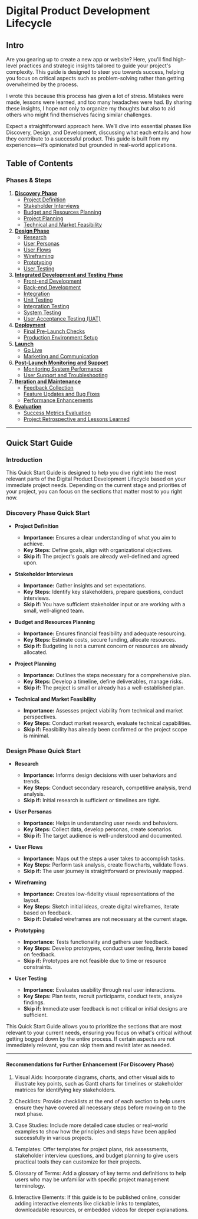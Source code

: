 # Digital Product Development Lifecycle

## Intro

Are you gearing up to create a new app or website? Here, you'll find high-level practices and strategic insights tailored to guide your project's complexity. This guide is designed to steer you towards success, helping you focus on critical aspects such as problem-solving rather than getting overwhelmed by the process.

I wrote this because this process has given a lot of stress. Mistakes were made, lessons were learned, and too many headaches were had. By sharing these insights, I hope not only to organize my thoughts but also to aid others who might find themselves facing similar challenges.

Expect a straightforward approach here. We’ll dive into essential phases like Discovery, Design, and Development, discussing what each entails and how they contribute to a successful product. This guide is built from my experiences—it’s opinionated but grounded in real-world applications.

## Table of Contents

### Phases & Steps
1. **[Discovery Phase](./01-Discovery-Phase.md)**
   - [Project Definition](./01-Discovery-Phase.md#project-definition)
   - [Stakeholder Interviews](./01-Discovery-Phase.md#stakeholder-interviews)
   - [Budget and Resources Planning](./01-Discovery-Phase.md#budget-and-resources-planning)
   - [Project Planning](./01-Discovery-Phase.md#project-planning)
   - [Technical and Market Feasibility](./01-Discovery-Phase.md#technical-and-market-feasibility)
2. **[Design Phase](./02-Design-Phase.md)**
   - [Research](./02-Design-Phase.md#research)
   - [User Personas](./02-Design-Phase.md#user-personas)
   - [User Flows](./02-Design-Phase.md#user-flows)
   - [Wireframing](./02-Design-Phase.md#wireframing)
   - [Prototyping](./02-Design-Phase.md#prototyping)
   - [User Testing](./02-Design-Phase.md#user-testing)
3. **[Integrated Development and Testing Phase](./03-Integrated-Development-and-Testing-Phase.md)**
   - [Front-end Development](./03-Integrated-Development-and-Testing-Phase.md#front-end-development)
   - [Back-end Development](./03-Integrated-Development-and-Testing-Phase.md#back-end-development)
   - [Integration](./03-Integrated-Development-and-Testing-Phase.md#integration)
   - [Unit Testing](./03-Integrated-Development-and-Testing-Phase.md#unit-testing)
   - [Integration Testing](./03-Integrated-Development-and-Testing-Phase.md#integration-testing)
   - [System Testing](./03-Integrated-Development-and-Testing-Phase.md#system-testing)
   - [User Acceptance Testing (UAT)](./03-Integrated-Development-and-Testing-Phase.md#user-acceptance-testing-uat)
4. **[Deployment](./04-Deployment.md)**
   - [Final Pre-Launch Checks](./04-Deployment.md#final-pre-launch-checks)
   - [Production Environment Setup](./04-Deployment.md#production-environment-setup)
5. **[Launch](./05-Launch.md)**
   - [Go Live](./05-Launch.md#go-live)
   - [Marketing and Communication](./05-Launch.md#marketing-and-communication)
6. **[Post-Launch Monitoring and Support](./06-Post-Launch-Monitoring-and-Support.md)**
   - [Monitoring System Performance](./06-Post-Launch-Monitoring-and-Support.md#monitoring-system-performance)
   - [User Support and Troubleshooting](./06-Post-Launch-Monitoring-and-Support.md#user-support-and-troubleshooting)
7. **[Iteration and Maintenance](./07-Iteration-and-Maintenance.md)**
   - [Feedback Collection](./07-Iteration-and-Maintenance.md#feedback-collection)
   - [Feature Updates and Bug Fixes](./07-Iteration-and-Maintenance.md#feature-updates-and-bug-fixes)
   - [Performance Enhancements](./07-Iteration-and-Maintenance.md#performance-enhancements)
8. **[Evaluation](./08-Evaluation.md)**
   - [Success Metrics Evaluation](./08-Evaluation.md#success-metrics-evaluation)
   - [Project Retrospective and Lessons Learned](./08-Evaluation.md#project-retrospective-and-lessons-learned)

[^1]:**Vertical Slicing**: A development approach where features are divided into smaller, manageable pieces that include all application layers—from user interface to database. This method facilitates Agile practices by allowing for iterative development and testing of complete features, ensuring efficient progress, faster feedback, and high-quality outputs.

---

## Quick Start Guide

### Introduction

This Quick Start Guide is designed to help you dive right into the most relevant parts of the Digital Product Development Lifecycle based on your immediate project needs. Depending on the current stage and priorities of your project, you can focus on the sections that matter most to you right now.

### Discovery Phase Quick Start

- **Project Definition**
  - **Importance:** Ensures a clear understanding of what you aim to achieve.
  - **Key Steps:** Define goals, align with organizational objectives.
  - **Skip if:** The project's goals are already well-defined and agreed upon.

- **Stakeholder Interviews**
  - **Importance:** Gather insights and set expectations.
  - **Key Steps:** Identify key stakeholders, prepare questions, conduct interviews.
  - **Skip if:** You have sufficient stakeholder input or are working with a small, well-aligned team.

- **Budget and Resources Planning**
  - **Importance:** Ensures financial feasibility and adequate resourcing.
  - **Key Steps:** Estimate costs, secure funding, allocate resources.
  - **Skip if:** Budgeting is not a current concern or resources are already allocated.

- **Project Planning**
  - **Importance:** Outlines the steps necessary for a comprehensive plan.
  - **Key Steps:** Develop a timeline, define deliverables, manage risks.
  - **Skip if:** The project is small or already has a well-established plan.

- **Technical and Market Feasibility**
  - **Importance:** Assesses project viability from technical and market perspectives.
  - **Key Steps:** Conduct market research, evaluate technical capabilities.
  - **Skip if:** Feasibility has already been confirmed or the project scope is minimal.

### Design Phase Quick Start

- **Research**
  - **Importance:** Informs design decisions with user behaviors and trends.
  - **Key Steps:** Conduct secondary research, competitive analysis, trend analysis.
  - **Skip if:** Initial research is sufficient or timelines are tight.

- **User Personas**
  - **Importance:** Helps in understanding user needs and behaviors.
  - **Key Steps:** Collect data, develop personas, create scenarios.
  - **Skip if:** The target audience is well-understood and documented.

- **User Flows**
  - **Importance:** Maps out the steps a user takes to accomplish tasks.
  - **Key Steps:** Perform task analysis, create flowcharts, validate flows.
  - **Skip if:** The user journey is straightforward or previously mapped.

- **Wireframing**
  - **Importance:** Creates low-fidelity visual representations of the layout.
  - **Key Steps:** Sketch initial ideas, create digital wireframes, iterate based on feedback.
  - **Skip if:** Detailed wireframes are not necessary at the current stage.

- **Prototyping**
  - **Importance:** Tests functionality and gathers user feedback.
  - **Key Steps:** Develop prototypes, conduct user testing, iterate based on feedback.
  - **Skip if:** Prototypes are not feasible due to time or resource constraints.

- **User Testing**
  - **Importance:** Evaluates usability through real user interactions.
  - **Key Steps:** Plan tests, recruit participants, conduct tests, analyze findings.
  - **Skip if:** Immediate user feedback is not critical or initial designs are sufficient.

This Quick Start Guide allows you to prioritize the sections that are most relevant to your current needs, ensuring you focus on what's critical without getting bogged down by the entire process. If certain aspects are not immediately relevant, you can skip them and revisit later as needed.

---

#### Recommendations for Further Enhancement (For Discovery Phase)
1. Visual Aids: Incorporate diagrams, charts, and other visual aids to illustrate key points, such as Gantt charts for timelines or stakeholder matrices for identifying key stakeholders.

2. Checklists: Provide checklists at the end of each section to help users ensure they have covered all necessary steps before moving on to the next phase.

3. Case Studies: Include more detailed case studies or real-world examples to show how the principles and steps have been applied successfully in various projects.

4. Templates: Offer templates for project plans, risk assessments, stakeholder interview questions, and budget planning to give users practical tools they can customize for their projects.

5. Glossary of Terms: Add a glossary of key terms and definitions to help users who may be unfamiliar with specific project management terminology.

6. Interactive Elements: If this guide is to be published online, consider adding interactive elements like clickable links to templates, downloadable resources, or embedded videos for deeper explanations.
